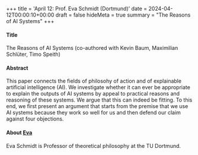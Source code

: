 +++
title = 'April 12: Prof. Eva Schmidt (Dortmund)'
date = 2024-04-12T00:00:10+00:00
draft = false
hideMeta = true
summary = "The Reasons of AI Systems"
+++




#### Title

The Reasons of AI Systems (co-authored with Kevin Baum, Maximilian Schlüter, Timo Speith)

#### Abstract


This paper connects the fields of philosohy of action and of explainable artificial intelligence (AI). We investigate whether it can ever be appropriate to explain the outputs of AI systems by appeal to practical reasons and reasoning of these systems. We argue that this can indeed be fitting. To this end, we first present an argument that starts from the premise that we use AI systems because they work so well for us and then defend our claim against four objections.



#### About [Eva](https://ipp.ht.tu-dortmund.de/institut/personen/professorinnen-und-professoren/prof-dr-eva-schmidt/)
Eva Schmidt is Professor of theoretical philosophy at the TU Dortmund. 